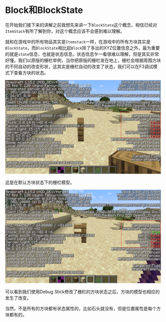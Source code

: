 # Block和BlockState

在开始我们接下来的讲解之前我想先来讲一下`BlockState`这个概念，相信已经对`ItemStack`有所了解到你，对这个概念应该不会感到难以理解。

就和在游戏中的所有物品其实是`Itemstack`一样，在游戏中的所有方块其实是`BlockState`，而`BlockState`相比起`Block`除了多出的XYZ位置信息之外，最为重要的就是`state`信息，也就是状态信息。状态信息乍一看很难以理解，但是其实非常好懂。我们以原版的栅栏举例，当你把原版的栅栏发在地上，栅栏会根据周围方块的不同自动的改变形状，这其实是栅栏自动的改变了状态，我们可以在F3调试模式下查看方块的状态。

![A31FDCB0-F8AC-43BC-BD70-801476111C97](blockandblockstate.assets/A31FDCB0-F8AC-43BC-BD70-801476111C97.jpeg)

这是在默认方块状态下的栅栏模型。

![EDC215E2-DF26-4764-AE2D-2640C7184482](blockandblockstate.assets/EDC215E2-DF26-4764-AE2D-2640C7184482.jpeg)

可以看到我们使用Debug Stick修改了栅栏的方块状态之后，方块的模型也相应的发生了改变。

当然，不是所有的方块都有状态属性的，比如石头就没有，但是位置属性是每个方块都有的。